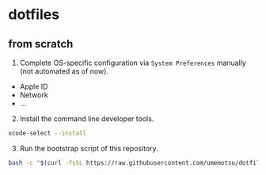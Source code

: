 # dotfiles

## from scratch

1. Complete OS-specific configuration via `System Preferences` manually (not automated as of now).

  - Apple ID
  - Network
  - ...

2. Install the command line developer tools.

  ```bash
  xcode-select --install
  ```

3. Run the bootstrap script of this repository.

  ```bash
  bash -c "$(curl -fsSL https://raw.githubusercontent.com/umemotsu/dotfiles/master/script/bootstrap.sh)"
  ```
